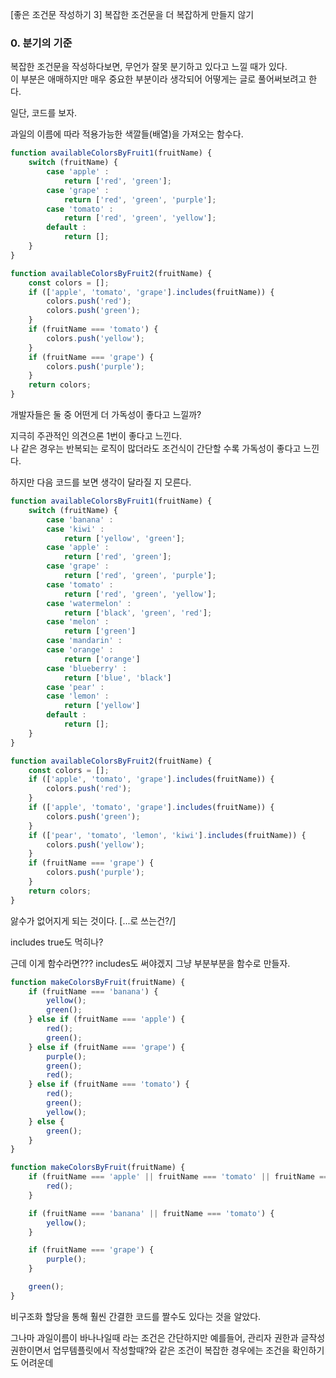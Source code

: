 [좋은 조건문 작성하기 3] 복잡한 조건문을 더 복잡하게 만들지 않기

### 0. 분기의 기준

복잡한 조건문을 작성하다보면, 무언가 잘못 분기하고 있다고 느낄 때가 있다.  
이 부분은 애매하지만 매우 중요한 부분이라 생각되어 어떻게는 글로 풀어써보려고 한다.

일단, 코드를 보자.

과일의 이름에 따라 적용가능한 색깔들(배열)을 가져오는 함수다.

```js
function availableColorsByFruit1(fruitName) {
    switch (fruitName) {
        case 'apple' :
            return ['red', 'green'];
        case 'grape' :
            return ['red', 'green', 'purple'];
        case 'tomato' :
            return ['red', 'green', 'yellow'];
        default :
            return [];
    }
}

function availableColorsByFruit2(fruitName) {
    const colors = [];
    if (['apple', 'tomato', 'grape'].includes(fruitName)) {
        colors.push('red');
        colors.push('green');
    }
    if (fruitName === 'tomato') {
        colors.push('yellow');
    }
    if (fruitName === 'grape') {
        colors.push('purple');
    }
    return colors;
}
```

개발자들은 둘 중 어떤게 더 가독성이 좋다고 느낄까?

지극히 주관적인 의견으론 1번이 좋다고 느낀다.  
나 같은 경우는 반복되는 로직이 많더라도 조건식이 간단할 수록 가독성이 좋다고 느낀다.

하지만 다음 코드를 보면 생각이 달라질 지 모른다.

```js
function availableColorsByFruit1(fruitName) {
    switch (fruitName) {
        case 'banana' :
        case 'kiwi' :
            return ['yellow', 'green'];
        case 'apple' :
            return ['red', 'green'];
        case 'grape' :
            return ['red', 'green', 'purple'];
        case 'tomato' :
            return ['red', 'green', 'yellow'];
        case 'watermelon' :
            return ['black', 'green', 'red'];
        case 'melon' :
            return ['green']
        case 'mandarin' :
        case 'orange' :
            return ['orange']
        case 'blueberry' :
            return ['blue', 'black']
        case 'pear' :
        case 'lemon' :
            return ['yellow']
        default :
            return [];
    }
}

function availableColorsByFruit2(fruitName) {
    const colors = [];
    if (['apple', 'tomato', 'grape'].includes(fruitName)) {
        colors.push('red');
    }
    if (['apple', 'tomato', 'grape'].includes(fruitName)) {
        colors.push('green');
    }
    if (['pear', 'tomato', 'lemon', 'kiwi'].includes(fruitName)) {
        colors.push('yellow');
    }
    if (fruitName === 'grape') {
        colors.push('purple');
    }
    return colors;
}
```

앓수가 없어지게 되는 것이다.
[...로 쓰는건?/]

includes true도 먹히나?

근데 이게 함수라면??? includes도 써야겠지 그냥 부분부분을 함수로 만들자.

```js
function makeColorsByFruit(fruitName) {
    if (fruitName === 'banana') {
        yellow();
        green();
    } else if (fruitName === 'apple') {
        red();
        green();
    } else if (fruitName === 'grape') {
        purple();
        green();
        red();
    } else if (fruitName === 'tomato') {
        red();
        green();
        yellow();
    } else {
        green();
    }
}

function makeColorsByFruit(fruitName) {
    if (fruitName === 'apple' || fruitName === 'tomato' || fruitName === 'grape') {
        red();
    }

    if (fruitName === 'banana' || fruitName === 'tomato') {
        yellow();
    }

    if (fruitName === 'grape') {
        purple();
    }

    green();
}
```

비구조화 할당을 통해 훨씬 간결한 코드를 짤수도 있다는 것을 알았다.

그나마 과일이름이 바나나일때 라는 조건은 간단하지만 예를들어, 관리자 권한과 글작성 권한이면서 업무템플릿에서 작성할때?와 같은 조건이 복잡한 경우에는 조건을 확인하기도 어려운데 